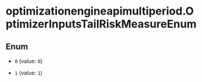 # optimizationengineapimultiperiod.OptimizerInputsTailRiskMeasureEnum

## Enum


* `0` (value: `0`)

* `1` (value: `1`)


